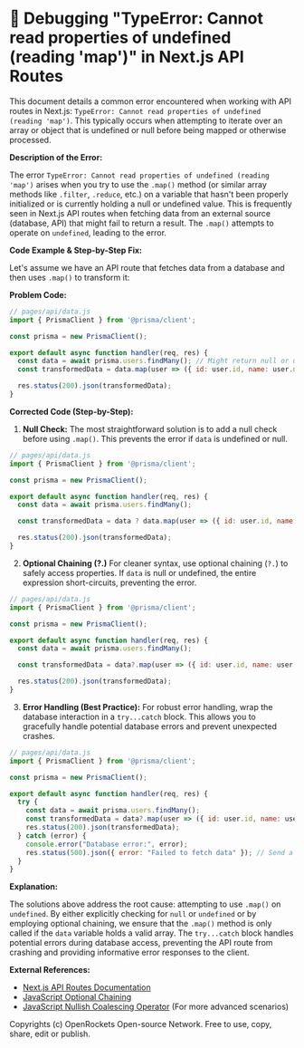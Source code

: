 # 🐞 Debugging "TypeError: Cannot read properties of undefined (reading 'map')" in Next.js API Routes


This document details a common error encountered when working with API routes in Next.js:  `TypeError: Cannot read properties of undefined (reading 'map')`. This typically occurs when attempting to iterate over an array or object that is undefined or null before being mapped or otherwise processed.


**Description of the Error:**

The error `TypeError: Cannot read properties of undefined (reading 'map')` arises when you try to use the `.map()` method (or similar array methods like `.filter`, `.reduce`, etc.) on a variable that hasn't been properly initialized or is currently holding a null or undefined value.  This is frequently seen in Next.js API routes when fetching data from an external source (database, API) that might fail to return a result.  The `.map()` attempts to operate on `undefined`, leading to the error.


**Code Example & Step-by-Step Fix:**

Let's assume we have an API route that fetches data from a database and then uses `.map()` to transform it:


**Problem Code:**

```javascript
// pages/api/data.js
import { PrismaClient } from '@prisma/client';

const prisma = new PrismaClient();

export default async function handler(req, res) {
  const data = await prisma.users.findMany(); // Might return null or undefined if there's an error.
  const transformedData = data.map(user => ({ id: user.id, name: user.name })); // Error happens here if data is null/undefined

  res.status(200).json(transformedData);
}
```

**Corrected Code (Step-by-Step):**


1. **Null Check:** The most straightforward solution is to add a null check before using `.map()`.  This prevents the error if `data` is undefined or null.

```javascript
// pages/api/data.js
import { PrismaClient } from '@prisma/client';

const prisma = new PrismaClient();

export default async function handler(req, res) {
  const data = await prisma.users.findMany();

  const transformedData = data ? data.map(user => ({ id: user.id, name: user.name })) : []; // Return empty array if data is null/undefined

  res.status(200).json(transformedData);
}
```

2. **Optional Chaining (?.)**  For cleaner syntax, use optional chaining (`?.`) to safely access properties.  If `data` is null or undefined, the entire expression short-circuits, preventing the error.

```javascript
// pages/api/data.js
import { PrismaClient } from '@prisma/client';

const prisma = new PrismaClient();

export default async function handler(req, res) {
  const data = await prisma.users.findMany();

  const transformedData = data?.map(user => ({ id: user.id, name: user.name })) || []; //Use optional chaining

  res.status(200).json(transformedData);
}
```

3. **Error Handling (Best Practice):**  For robust error handling, wrap the database interaction in a `try...catch` block.  This allows you to gracefully handle potential database errors and prevent unexpected crashes.


```javascript
// pages/api/data.js
import { PrismaClient } from '@prisma/client';

const prisma = new PrismaClient();

export default async function handler(req, res) {
  try {
    const data = await prisma.users.findMany();
    const transformedData = data?.map(user => ({ id: user.id, name: user.name })) || [];
    res.status(200).json(transformedData);
  } catch (error) {
    console.error("Database error:", error);
    res.status(500).json({ error: "Failed to fetch data" }); // Send a proper error response
  }
}
```


**Explanation:**

The solutions above address the root cause: attempting to use `.map()` on `undefined`. By either explicitly checking for `null` or `undefined` or by employing optional chaining,  we ensure that the `.map()` method is only called if the `data` variable holds a valid array. The `try...catch` block handles potential errors during database access, preventing the API route from crashing and providing informative error responses to the client.



**External References:**

* [Next.js API Routes Documentation](https://nextjs.org/docs/api-routes/introduction)
* [JavaScript Optional Chaining](https://developer.mozilla.org/en-US/docs/Web/JavaScript/Reference/Operators/Optional_chaining)
* [JavaScript Nullish Coalescing Operator](https://developer.mozilla.org/en-US/docs/Web/JavaScript/Reference/Operators/Nullish_coalescing_operator) (For more advanced scenarios)


Copyrights (c) OpenRockets Open-source Network. Free to use, copy, share, edit or publish.

